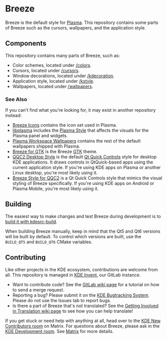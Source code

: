 # Breeze

Breeze is the default style for [Plasma](https://kde.org/plasma-desktop/). This repository contains some parts of Breeze such as the cursors, wallpapers, and the application style.

## Components

This repository contains many parts of Breeze, such as:

* Color schemes, located under [/colors](/colors).
* Cursors, located under [/cursors](/cursors).
* Window decorations, located under [/kdecoration](/kdecoration).
* Application style, located under [/kstyle](/kstyle).
* Wallpapers, located under [/wallpapers](/wallpapers).

### See Also

If you can't find what you're looking for, it may exist in another repository instead:

* [Breeze Icons](https://invent.kde.org/frameworks/breeze-icons) contains the icon set used in Plasma.
* [libplasma](https://invent.kde.org/plasma/libplasma/-/tree/master/src/desktoptheme) includes the [Plasma Style](https://develop.kde.org/docs/plasma/theme/) that affects the visuals for the Plasma panel and widgets.
* [Plasma Workspace Wallpapers](https://invent.kde.org/plasma/plasma-workspace-wallpapers) contains the rest of the default wallpapers shipped with Plasma.
* [Breeze for GTK](https://invent.kde.org/plasma/breeze-gtk) is the Breeze [GTK](https://gtk.org/) theme.
* [QQC2 Desktop Style](https://invent.kde.org/frameworks/qqc2-desktop-style) is the default [Qt Quick Controls](https://doc.qt.io/qt-6/qtquickcontrols-index.html) style for desktop KDE applications. It draws controls in QtQuick-based apps using the current application style. If you're using KDE apps on Plasma or another Linux desktop, you're most likely using it.
* [Breeze Style for QQC2](https://invent.kde.org/plasma/qqc2-breeze-style) is a Qt Quick Controls style that mimics the visual styling of Breeze specifically. If you're using KDE apps on Android or Plasma Mobile, you're most likely using it.

## Building

The easiest way to make changes and test Breeze during development is to [build it with kdesrc-build](https://community.kde.org/Get_Involved/development/Build_software_with_kdesrc-build).

When building Breeze manually, keep in mind that the Qt5 and Qt6 versions will be built by default. To control which versions are built, use the `BUILD_QT5` and `BUILD_QT6` CMake variables.

## Contributing

Like other projects in the KDE ecosystem, contributions are welcome from all. This repository is managed in [KDE Invent](https://invent.kde.org/plasma/breeze), our GitLab instance.

* Want to contribute code? See the [GitLab wiki page](https://community.kde.org/Infrastructure/GitLab) for a tutorial on how to send a merge request.
* Reporting a bug? Please submit it on the [KDE Bugtracking System](https://bugs.kde.org/enter_bug.cgi?format=guided&product=breeze). Please do not use the Issues
tab to report bugs.
* Is there a part of Breeze that's not translated? See the [Getting Involved in Translation wiki page](https://community.kde.org/Get_Involved/translation) to see how
you can help translate!

If you get stuck or need help with anything at all, head over to the [KDE New Contributors room](https://go.kde.org/matrix/#/#kde-welcome:kde.org) on Matrix. For questions about Breeze, please ask in the [KDE Development room](https://go.kde.org/matrix/#/#kde-devel:kde.org). See [Matrix](https://community.kde.org/Matrix) for more details.
